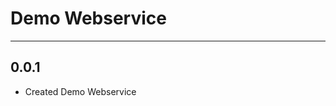 Demo Webservice 
===

------------------------------------------------------------------------------------------------------

## 0.0.1
   * Created Demo Webservice

